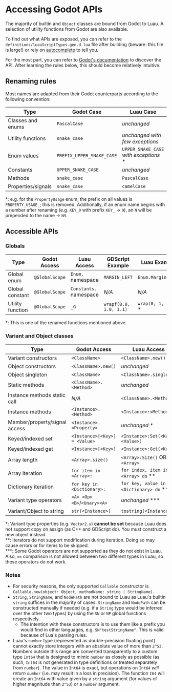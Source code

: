 # Accessing Godot APIs

The majority of builtin and `Object` classes are bound from Godot to Luau. A
selection of utility functions from Godot are also available.

To find out what APIs are exposed, you can refer to the
`definitions/luauScriptTypes.gen.d.lua` file after building (beware: this file
is large!) or rely on [autocomplete](./typechecking-autocomplete.md) to tell
you.

For the most part, you can refer to [Godot's
documentation](https://docs.godotengine.org/en/latest/) to discover the API.
After learning the rules below, this should become relatively intuitive.

## Renaming rules

Most names are adapted from their Godot counterparts according to the following
convention:

| Type               | Godot Case                | Luau Case                              |
| ------------------ | ------------------------- | -------------------------------------- |
| Classes and enums  | `PascalCase`              | *unchanged*                            |
| Utility functions  | `snake_case`              | *unchanged with few exceptions*        |
| Enum values        | `PREFIX_UPPER_SNAKE_CASE` | `UPPER_SNAKE_CASE` *with exceptions* * |
| Constants          | `UPPER_SNAKE_CASE`        | *unchanged*                            |
| Methods            | `snake_case`              | `PascalCase`                           |
| Properties/signals | `snake_case`              | `camelCase`                            |

*: e.g. for the `PropertyUsage` enum, the prefix on all values is
`PROPERTY_USAGE_`; this is removed. Additionally, if an enum name begins with a
number after renaming (e.g. `KEY_9` with prefix `KEY_` -> `9`), an `N` will be
prepended to the name -> `N9`.

## Accessible APIs

### Globals

| Type             | Godot Access   | Luau Access            | GDScript Example       | Luau Example        |
| ---------------- | -------------- | ---------------------- | ---------------------- | ------------------- |
| Global enum      | `@GlobalScope` | `Enum.` namespace      | `MARGIN_LEFT`          | `Enum.Margin.LEFT`  |
| Global constant  | `@GlobalScope` | `Constants.` namespace | *N/A*                  | *N/A*               |
| Utility function | `@GlobalScope` | `_G`                   | `wrapf(0.0, 1.0, 1.1)` | `wrap(0, 1, 1.1)` * |

*: This is one of the renamed functions mentioned above.

### Variant and Object classes

| Type                          | Godot Access                  | Luau Access                            | GDScript Example        | Luau Example               |
|-------------------------------|-------------------------------|----------------------------------------|-------------------------|----------------------------|
| Variant constructors          | `<ClassName>`                 | `<ClassName>.new()`                    | `Vector3(0, 1, 0)`      | `Vector3.new(0, 1, 0)`     |
| Object constructors           | `<ClassName>.new()`           | *unchanged*                            | `AESContext.new()`      | *unchanged*                |
| Object singleton              | `<ClassName>`                 | `<ClassName>.singleton`                |                         |                            |
| Static methods                | `<ClassName>.<Method>`        | *unchanged*                            | `Vector2.from_angle(x)` | `Vector2.FromAngle(x)`     |
| Instance methods static call  | *N/A*                         | `<ClassName>.<Method>`                 | *N/A*                   | `Vector2.Dot(v1, v2)`      |
| Instance methods              | `<Instance>.<Method>`         | `<Instance>:<Method>`                  | `v1.dot(v2)`            | `v1:Dot(v2)`               |
| Member/property/signal access | `<Instance>.<Property>`       | *unchanged* *                          | `vector.x`              | *unchanged*                |
| Keyed/indexed set             | `<Instance>[<Key>] = <Value>` | `<Instance>:Set(<Key>, <Value>)`       | `dictionary["key"] = 1` | `dictionary:Set("key", 1)` |
| Keyed/indexed get             | `<Instance>[<Key>]`           | `<Instance>:Get(<Key>)`                | `dictionary["key"]`     | `dictionary:Get("key")`    |
| Array length                  | `<Array>.size()`              | `<Array>:Size()` OR `#<Array>`         | `array.size()`          | `array:Size()` OR `#array` |
| Array iteration               | `for item in <Array>:`        | `for index, item in <Array> do` **     |                         |                            |
| Dictionary iteration          | `for key in <Dictionary>:`    | `for key, value in <Dictionary> do` ** |                         |                            |
| Variant type operators        | `<A> <Op> <B>`/`<Unary><A>`   | *unchanged* \*\*\*                     | `v1 == v2`              | *unchanged*                |
| Variant/Object to string      | `str(<Instance>)`             | `tostring(<Instance>)`                 |                         |                            |

*: Variant type properties (e.g. `Vector2.x`) **cannot be set** because Luau
does not support copy on assign (as C++ and GDScript do). You must construct a
new object instead. \
**: Iterators do not support modification during iteration. Doing so may cause
errors or for items to be skipped. \
***: Some Godot operators are not supported as they do not exist in Luau. Also,
`==` comparison is not allowed between two different types in Luau, so these
operators do not work.

### Notes

- For security reasons, the only supported `Callable` constructor is
  `Callable.new(object: Object, methodName: string | StringName)`.
- `String`, `StringName`, and `NodePath` are not bound to Luau as Luau's builtin
  `string` suffices in the majority of cases. `StringName` and `NodePath` can be
  constructed manually if needed (e.g. if a `String` type would be inferred over
  the other two types) by using the `SN` or `NP` global functions respectively.
  - The intention with these constructors is to use them like a prefix you would
    find in other languages, e.g. `SN"testStringName"`. This is valid because
    of Lua's parsing rules.
- Luau's `number` type (represented as double-precision floating point) cannot
  exactly store integers with an absolute value of more than `2^53`. Numbers
  outside this range are converted transparently to a custom type `Int64` that
  is designed to mimic `number` as closely as possible (as such, `Int64` is not
  generated in type definitions or treated separately from `number`). The value
  in `Int64` is exact, but operations on `Int64` *will return `number`* (i.e.
  may result in a loss in precision). The function `I64` will create an `Int64`
  with value given by a `string` argument (for values of higher magnitude than
  `2^53`) or a `number` argument.
